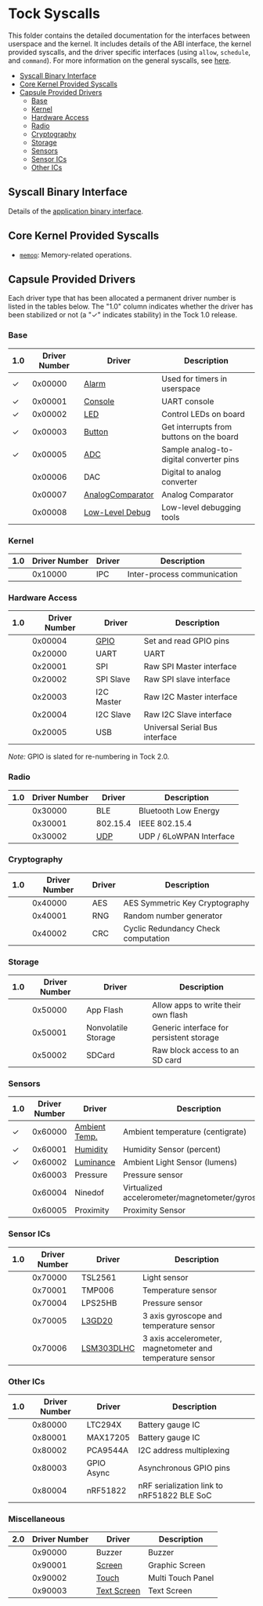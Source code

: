 Tock Syscalls
=============

This folder contains the detailed documentation for the interfaces between
userspace and the kernel. It includes details of the ABI interface, the kernel
provided syscalls, and the driver specific interfaces (using `allow`,
`schedule`, and `command`). For more information on the general syscalls, see
[here](../Syscalls.md).

<!-- toc -->

- [Syscall Binary Interface](#syscall-binary-interface)
- [Core Kernel Provided Syscalls](#core-kernel-provided-syscalls)
- [Capsule Provided Drivers](#capsule-provided-drivers)
  * [Base](#base)
  * [Kernel](#kernel)
  * [Hardware Access](#hardware-access)
  * [Radio](#radio)
  * [Cryptography](#cryptography)
  * [Storage](#storage)
  * [Sensors](#sensors)
  * [Sensor ICs](#sensor-ics)
  * [Other ICs](#other-ics)

<!-- tocstop -->

## Syscall Binary Interface

Details of the [application binary interface](../Syscalls.md).

## Core Kernel Provided Syscalls

- [`memop`](memop.md): Memory-related operations.

## Capsule Provided Drivers

Each driver type that has been allocated a permanent driver number is listed in
the tables below. The "1.0" column indicates whether the driver has been
stabilized or not (a "✓" indicates stability) in the Tock 1.0 release.

### Base

|1.0| Driver Number | Driver                      | Description                                |
|---|---------------|-----------------------------|--------------------------------------------|
| ✓ | 0x00000       | [Alarm](00000_alarm.md)     | Used for timers in userspace               |
| ✓ | 0x00001       | [Console](00001_console.md) | UART console                               |
| ✓ | 0x00002       | [LED](00002_leds.md)        | Control LEDs on board                      |
| ✓ | 0x00003       | [Button](00003_buttons.md)  | Get interrupts from buttons on the board   |
| ✓ | 0x00005       | [ADC](00005_adc.md)         | Sample analog-to-digital converter pins    |
|   | 0x00006       | DAC                         | Digital to analog converter                |
|   | 0x00007       | [AnalogComparator](00007_analog_comparator.md) | Analog Comparator       |
|   | 0x00008       | [Low-Level Debug](00008_low_level_debug.md) | Low-level debugging tools  |

### Kernel

|1.0| Driver Number | Driver           | Description                                |
|---|---------------|------------------|--------------------------------------------|
|   | 0x10000       | IPC              | Inter-process communication                |

### Hardware Access

|1.0| Driver Number | Driver           | Description                                |
|---|---------------|------------------|--------------------------------------------|
|   | 0x00004       | [GPIO](00004_gpio.md) | Set and read GPIO pins                |
|   | 0x20000       | UART             | UART                                       |
|   | 0x20001       | SPI              | Raw SPI Master interface                   |
|   | 0x20002       | SPI Slave        | Raw SPI slave interface                    |
|   | 0x20003       | I2C Master       | Raw I2C Master interface                   |
|   | 0x20004       | I2C Slave        | Raw I2C Slave interface                    |
|   | 0x20005       | USB              | Universal Serial Bus interface             |

_Note:_ GPIO is slated for re-numbering in Tock 2.0.

### Radio

|1.0| Driver Number | Driver           | Description                                |
|---|---------------|------------------|--------------------------------------------|
|   | 0x30000       | BLE              | Bluetooth Low Energy                       |
|   | 0x30001       | 802.15.4         | IEEE 802.15.4                              |
|   | 0x30002       | [UDP](30002_udp.md)  | UDP / 6LoWPAN Interface                |

### Cryptography

|1.0| Driver Number | Driver           | Description                                |
|---|---------------|------------------|--------------------------------------------|
|   | 0x40000       | AES              | AES Symmetric Key Cryptography             |
|   | 0x40001       | RNG              | Random number generator                    |
|   | 0x40002       | CRC              | Cyclic Redundancy Check computation        |

### Storage

|1.0| Driver Number | Driver           | Description                                |
|---|---------------|------------------|--------------------------------------------|
|   | 0x50000       | App Flash        | Allow apps to write their own flash        |
|   | 0x50001       | Nonvolatile Storage | Generic interface for persistent storage |
|   | 0x50002       | SDCard           | Raw block access to an SD card             |

### Sensors

|1.0| Driver Number | Driver                                        | Description                                |
|---|---------------|-----------------------------------------------|--------------------------------------------|
| ✓ | 0x60000       | [Ambient Temp.](60000_ambient_temperature.md) | Ambient temperature (centigrate)           |
| ✓ | 0x60001       | [Humidity](60001_humidity.md)                 | Humidity Sensor (percent)                  |
| ✓ | 0x60002       | [Luminance](60002_luminance.md)               | Ambient Light Sensor (lumens)              |
|   | 0x60003       | Pressure         | Pressure sensor                            |
|   | 0x60004       | Ninedof          | Virtualized accelerometer/magnetometer/gyroscope |
|   | 0x60005       | Proximity        | Proximity Sensor                                                        |

### Sensor ICs

|1.0| Driver Number | Driver                            | Description                                               |
|---|---------------|-----------------------------------|-----------------------------------------------------------|
|   | 0x70000       | TSL2561                           | Light sensor                                              |
|   | 0x70001       | TMP006                            | Temperature sensor                                        |
|   | 0x70004       | LPS25HB                           | Pressure sensor                                           |
|   | 0x70005       | [L3GD20](70005_l3gd20.md)         | 3 axis gyroscope and temperature sensor                   |
|   | 0x70006       | [LSM303DLHC](70006_lsm303dlhc.md) | 3 axis accelerometer, magnetometer and temperature sensor |

### Other ICs

|1.0| Driver Number | Driver           | Description                                |
|---|---------------|------------------|--------------------------------------------|
|   | 0x80000       | LTC294X          | Battery gauge IC                           |
|   | 0x80001       | MAX17205         | Battery gauge IC                           |
|   | 0x80002       | PCA9544A         | I2C address multiplexing                   |
|   | 0x80003       | GPIO Async       | Asynchronous GPIO pins                     |
|   | 0x80004       | nRF51822         | nRF serialization link to nRF51822 BLE SoC |

### Miscellaneous

|2.0| Driver Number | Driver                                  | Description                                |
|---|---------------|-----------------------------------------|--------------------------------------------|
|   | 0x90000       | Buzzer                                  | Buzzer                                     |
|   | 0x90001       | [Screen](90001_screen.md)               | Graphic Screen                             |
|   | 0x90002       | [Touch](90002_touch.md)                 | Multi Touch Panel                          |
|   | 0x90003       | [Text Screen](90003_text_screen.md)     | Text Screen                                |
